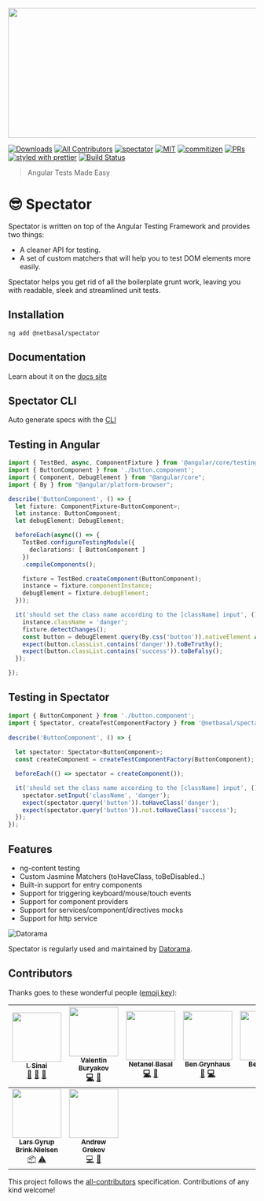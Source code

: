 <p align="center">
 <img width="640" height="264" src="https://preview.ibb.co/ef2RUn/01_righteous_clear.png">
</p>

[![Downloads](https://img.shields.io/npm/dt/@netbasal/spectator.svg?style=flat-square)]()
[![All Contributors](https://img.shields.io/badge/all_contributors-9-orange.svg?style=flat-square)](#contributors)
[![spectator](https://img.shields.io/badge/tested%20with-spectator-2196F3.svg?style=flat-square)]()
[![MIT](https://img.shields.io/packagist/l/doctrine/orm.svg?style=flat-square)]()
[![commitizen](https://img.shields.io/badge/commitizen-friendly-brightgreen.svg?style=flat-square)]()
[![PRs](https://img.shields.io/badge/PRs-welcome-brightgreen.svg?style=flat-square)]()
[![styled with prettier](https://img.shields.io/badge/styled_with-prettier-ff69b4.svg?style=flat-square)](https://github.com/prettier/prettier)
[![Build Status](https://semaphoreci.com/api/v1/netanel7799/spectator/branches/master/badge.svg)](https://semaphoreci.com/netanel7799/spectator)

> Angular Tests Made Easy

# 😎 Spectator
Spectator is written on top of the Angular Testing Framework and provides two things:

- A cleaner API for testing.
- A set of custom matchers that will help you to test DOM elements more easily.

Spectator helps you get rid of all the boilerplate grunt work, leaving you with readable, sleek and streamlined unit tests.

## Installation

`ng add @netbasal/spectator`

## Documentation
Learn about it on the [docs site](https://netbasal.gitbook.io/spectator/)

## Spectator CLI
Auto generate specs with the [CLI](https://github.com/NetanelBasal/spectator-cli)

## Testing in Angular
```ts
import { TestBed, async, ComponentFixture } from '@angular/core/testing';
import { ButtonComponent } from './button.component';
import { Component, DebugElement } from "@angular/core";
import { By } from "@angular/platform-browser";

describe('ButtonComponent', () => {
  let fixture: ComponentFixture<ButtonComponent>;
  let instance: ButtonComponent;
  let debugElement: DebugElement;

  beforeEach(async(() => {
    TestBed.configureTestingModule({
      declarations: [ ButtonComponent ]
    })
    .compileComponents();

    fixture = TestBed.createComponent(ButtonComponent);
    instance = fixture.componentInstance;
    debugElement = fixture.debugElement;
  }));

  it('should set the class name according to the [className] input', () => {
    instance.className = 'danger';
    fixture.detectChanges();
    const button = debugElement.query(By.css('button')).nativeElement as HTMLButtonElement;
    expect(button.classList.contains('danger')).toBeTruthy();
    expect(button.classList.contains('success')).toBeFalsy();
  });

});
```

## Testing in Spectator
```ts
import { ButtonComponent } from './button.component';
import { Spectator, createTestComponentFactory } from '@netbasal/spectator';
​
describe('ButtonComponent', () => {
​
  let spectator: Spectator<ButtonComponent>;
  const createComponent = createTestComponentFactory(ButtonComponent);

  beforeEach(() => spectator = createComponent());

  it('should set the class name according to the [className] input', () => {
    spectator.setInput('className', 'danger');
    expect(spectator.query('button')).toHaveClass('danger');
    expect(spectator.query('button')).not.toHaveClass('success');
  });
});
```

## Features
- ng-content testing
- Custom Jasmine Matchers (toHaveClass, toBeDisabled..)
- Built-in support for entry components
- Support for triggering keyboard/mouse/touch events
- Support for component providers
- Support for services/component/directives mocks
- Support for http service

![Datorama](https://image.ibb.co/i6AC17/dt_logo_black.png "Datorama")

Spectator is regularly used and maintained by [Datorama](https://datorama.com/).

## Contributors

Thanks goes to these wonderful people ([emoji key](https://github.com/kentcdodds/all-contributors#emoji-key)):

<!-- ALL-CONTRIBUTORS-LIST:START - Do not remove or modify this section -->
<!-- prettier-ignore -->
| [<img src="https://avatars3.githubusercontent.com/u/638818?v=4" width="100px;"/><br /><sub><b>I. Sinai</b></sub>](https://github.com/theblushingcrow)<br />[📖](https://github.com/NetanelBasal/spectator/commits?author=theblushingcrow "Documentation") [👀](#review-theblushingcrow "Reviewed Pull Requests") [🎨](#design-theblushingcrow "Design") | [<img src="https://avatars3.githubusercontent.com/u/18645670?v=4" width="100px;"/><br /><sub><b>Valentin Buryakov</b></sub>](https://github.com/valburyakov)<br />[💻](https://github.com/NetanelBasal/spectator/commits?author=valburyakov "Code") [🤔](#ideas-valburyakov "Ideas, Planning, & Feedback") | [<img src="https://avatars1.githubusercontent.com/u/6745730?v=4" width="100px;"/><br /><sub><b>Netanel Basal</b></sub>](https://www.netbasal.com)<br />[💻](https://github.com/NetanelBasal/spectator/commits?author=NetanelBasal "Code") [🔧](#tool-NetanelBasal "Tools") | [<img src="https://avatars1.githubusercontent.com/u/260431?v=4" width="100px;"/><br /><sub><b>Ben Grynhaus</b></sub>](https://github.com/bengry)<br />[🐛](https://github.com/NetanelBasal/spectator/issues?q=author%3Abengry "Bug reports") [💻](https://github.com/NetanelBasal/spectator/commits?author=bengry "Code") | [<img src="https://avatars1.githubusercontent.com/u/4996462?v=4" width="100px;"/><br /><sub><b>Ben Elliott</b></sub>](http://benjaminelliott.co.uk)<br />[💻](https://github.com/NetanelBasal/spectator/commits?author=benelliott "Code") | [<img src="https://avatars2.githubusercontent.com/u/681176?v=4" width="100px;"/><br /><sub><b>Martin Nuc</b></sub>](http://www.nuc.cz)<br />[💻](https://github.com/NetanelBasal/spectator/commits?author=MartinNuc "Code") | [<img src="https://avatars2.githubusercontent.com/u/2102973?v=4" width="100px;"/><br /><sub><b>Dirk Luijk</b></sub>](https://github.com/dirkluijk)<br />[💻](https://github.com/NetanelBasal/spectator/commits?author=dirkluijk "Code") |
| :---: | :---: | :---: | :---: | :---: | :---: | :---: |
| [<img src="https://avatars1.githubusercontent.com/u/6364586?v=4" width="100px;"/><br /><sub><b>Lars Gyrup Brink Nielsen</b></sub>](https://medium.com/@LayZeeDK)<br />[📦](#platform-LayZeeDK "Packaging/porting to new platform") [⚠️](https://github.com/NetanelBasal/spectator/commits?author=LayZeeDK "Tests") | [<img src="https://avatars0.githubusercontent.com/u/1910515?v=4" width="100px;"/><br /><sub><b>Andrew Grekov</b></sub>](https://github.com/thekiba)<br />[💻](https://github.com/NetanelBasal/spectator/commits?author=thekiba "Code") [🔧](#tool-thekiba "Tools") |
<!-- ALL-CONTRIBUTORS-LIST:END -->

This project follows the [all-contributors](https://github.com/kentcdodds/all-contributors) specification. Contributions of any kind welcome!
